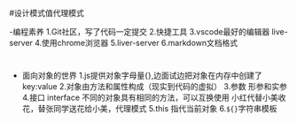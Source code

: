 #设计模式值代理模式

-编程素养
   1.Git社区，写了代码一定提交
   2.快捷工具
   3.vscode最好的编辑器
       live-server
   4.使用chrome浏览器
   5.liver-server
   6.markdown文档格式
   # <h1></h1>

- 面向对象的世界
    1.js提供对象字母量{},边面试边把对象在内存中创建了key:value
    2.对象由方法和属性构成（现实到代码的虚拟）
    3.参数  形参和实参
    4.接口 interface
        不同的对象具有相同的方法，可以互换使用
        小红代替小美收花，替张同学送花给小美，代理模式
    5.this  指代当前对象
    6.`${}`字符串模板